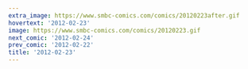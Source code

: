 ```yaml
---
extra_image: https://www.smbc-comics.com/comics/20120223after.gif
hovertext: '2012-02-23'
image: https://www.smbc-comics.com/comics/20120223.gif
next_comic: '2012-02-24'
prev_comic: '2012-02-22'
title: '2012-02-23'
---
```


